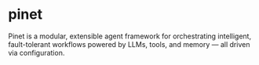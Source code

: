 # pinet
Pinet is a modular, extensible agent framework for orchestrating intelligent, fault-tolerant workflows powered by LLMs, tools, and memory — all driven via configuration.

